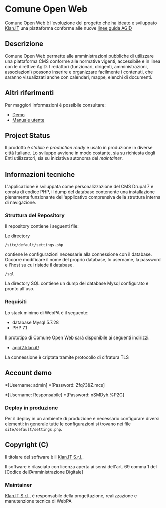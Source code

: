 # Comune Open Web 


Comune Open Web è l'evoluzione del progetto che ha ideato e sviluppato <a href="https://www.klan.it">Klan.IT</a> una piattaforma conforme alle nuove <a class="XqQF9c" href="https://www.google.com/url?q=https%3A%2F%2Fdocs.italia.it%2Fitalia%2Fdesigners-italia%2Fdesign-linee-guida-docs%2Fit%2Fstabile%2Findex.html&amp;sa=D&amp;sntz=1&amp;usg=AFQjCNHvpOY6rd3bcMGG6I9e5PrmByqzdw" target="_blank">linee guida AGID</a>


## Descrizione

Comune Open Web permette alle amministrazioni pubbliche di utilizzare una piattaforma CMS conforme alle normative vigenti, accessibile e in linea con le direttive AgID.
I redattori (funzionari, dirigenti, amministrazioni, associazioni) possono inserire e organizzare facilmente i contenuti, che saranno visualizzati anche con calendari, mappe, elenchi di documenti.

## Altri riferimenti

Per maggiori informazioni è possibile consultare: 

 * [Demo](https://agid2.klan.it/)
 * [Manuale utente](https://sites.google.com/view/agidpercomuni-guida/home)


## Project Status

Il prodotto è *stabile* e *production ready* e usato in produzione in diverse città Italiane. Lo sviluppo avviene in modo costante, sia su richiesta degli Enti utilizzatori, sia su iniziativa autonoma del _maintainer_.

## Informazioni tecniche

L'applicazione è sviluppata come personalizzazione del CMS Drupal 7 e consta di codice PHP, il dump del database contenente una installazione pienamente funzionante dell'applicativo comprensiva della struttura interna di navigazione.

### Struttura del Repository

Il repository contiene i seguenti file:


Le directory
```
/site/default/settings.php

```
contiene le configurazioni necessarie alla connessione con il database. Occorre modificare il nome del proprio database, lo username, la password e l'host su cui risiede il database.

```
/sql
```
La directory SQL contiene un dump del database Mysql configurato e pronto all'uso.



### Requisiti

Lo stack minimo di WebPA è il seguente:
  * database Mysql 5.7.28
  * PHP 7.1


Il prototipo di Comune Open Web sarà disponibile ai seguenti indirizzi:

* [agid2.klan.it/](https://agid2.klan.it/)


La connessione è criptata tramite protocollo di cifratura TLS
## Account demo

*[Username: admin]
*[Password: Zfq?3&Z.mcs]

*[Username: Responsabile]
*[Password: nSMDyh.%P2G]

### Deploy in produzione

Per il deploy in un ambiente di produzione è necessario configurare diversi elementi: in generale
tutte le configurazioni si trovano nei file `site/default/settings.php`.

## Copyright (C)

Il titolare del software è il [Klan.IT S.r.l.](https://www.klan.it).

Il software è rilasciato con licenza aperta ai sensi dell'art. 69 comma 1 del [Codice dell’Amministrazione Digitale]

### Maintainer

[Klan.IT S.r.l.](https://www.klan.it/), è responsabile della progettazione, realizzazione e manutenzione tecnica di WebPA

